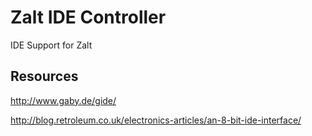# Zalt IDE Controller

IDE Support for Zalt


## Resources

http://www.gaby.de/gide/

http://blog.retroleum.co.uk/electronics-articles/an-8-bit-ide-interface/

